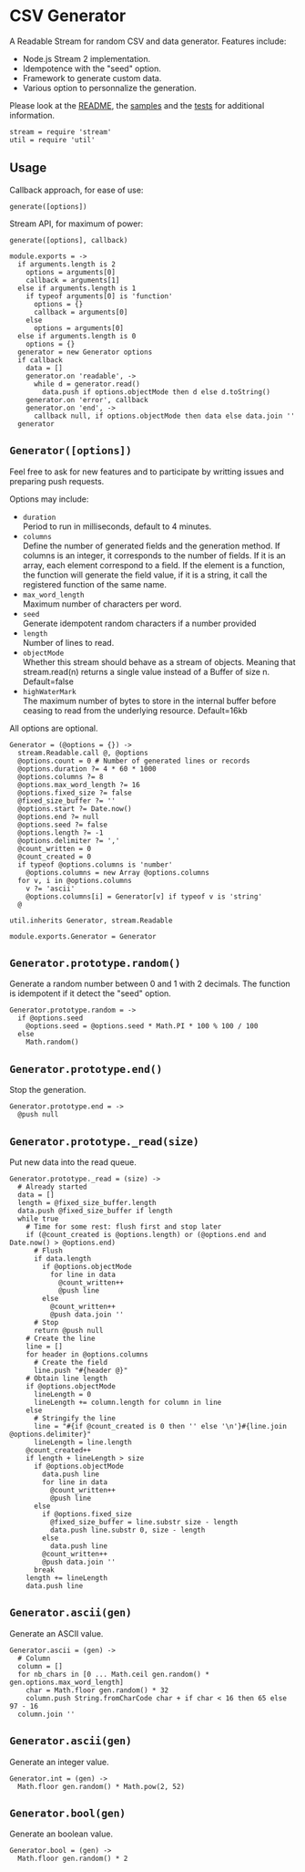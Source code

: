 

# CSV Generator

A Readable Stream for random CSV and data generator. Features include:   

*   Node.js Stream 2 implementation.   
*   Idempotence with the "seed" option.    
*   Framework to generate custom data.   
*   Various option to personnalize the generation.   

Please look at the [README], the [samples] and the [tests] for additional
information.

    stream = require 'stream'
    util = require 'util'

## Usage

Callback approach, for ease of use:   

`generate([options])`   

Stream API, for maximum of power:   

`generate([options], callback)`   

    module.exports = ->
      if arguments.length is 2
        options = arguments[0]
        callback = arguments[1]
      else if arguments.length is 1
        if typeof arguments[0] is 'function'
          options = {}
          callback = arguments[0]
        else 
          options = arguments[0]
      else if arguments.length is 0
        options = {}
      generator = new Generator options
      if callback
        data = []
        generator.on 'readable', ->
          while d = generator.read()
            data.push if options.objectMode then d else d.toString()
        generator.on 'error', callback
        generator.on 'end', ->
          callback null, if options.objectMode then data else data.join ''
      generator

## `Generator([options])`

Feel free to ask for new features and to participate by writting issues and 
preparing push requests.

Options may include:   

*   `duration`   
    Period to run in milliseconds, default to 4 minutes.
*   `columns`   
    Define the number of generated fields and the generation 
    method. If columns is an integer, it corresponds to the 
    number of fields. If it is an array, each element correspond 
    to a field. If the element is a function, the function will generate
    the field value, if it is a string, it call the registered 
    function of the same name.
*   `max_word_length`   
    Maximum number of characters per word.
*   `seed`   
    Generate idempotent random characters if a number provided
*   `length`   
    Number of lines to read.   
*   `objectMode`   
    Whether this stream should behave as a stream of objects. Meaning 
    that stream.read(n) returns a single value instead of a Buffer of 
    size n. Default=false   
*   `highWaterMark`   
    The maximum number of bytes to store in the internal buffer 
    before ceasing to read from the underlying resource. Default=16kb

All options are optional.

    Generator = (@options = {}) ->
      stream.Readable.call @, @options
      @options.count = 0 # Number of generated lines or records
      @options.duration ?= 4 * 60 * 1000
      @options.columns ?= 8
      @options.max_word_length ?= 16
      @options.fixed_size ?= false
      @fixed_size_buffer ?= ''
      @options.start ?= Date.now()
      @options.end ?= null
      @options.seed ?= false
      @options.length ?= -1
      @options.delimiter ?= ','
      @count_written = 0
      @count_created = 0
      if typeof @options.columns is 'number'
        @options.columns = new Array @options.columns
      for v, i in @options.columns
        v ?= 'ascii'
        @options.columns[i] = Generator[v] if typeof v is 'string'
      @

    util.inherits Generator, stream.Readable
    
    module.exports.Generator = Generator

## `Generator.prototype.random()`

Generate a random number between 0 and 1 with 2 decimals. The function is 
idempotent if it detect the "seed" option.

    Generator.prototype.random = ->
      if @options.seed
        @options.seed = @options.seed * Math.PI * 100 % 100 / 100
      else
        Math.random()

## `Generator.prototype.end()`

Stop the generation.

    Generator.prototype.end = ->
      @push null

## `Generator.prototype._read(size)`

Put new data into the read queue.

    Generator.prototype._read = (size) ->
      # Already started
      data = []
      length = @fixed_size_buffer.length
      data.push @fixed_size_buffer if length
      while true
        # Time for some rest: flush first and stop later
        if (@count_created is @options.length) or (@options.end and Date.now() > @options.end)
          # Flush
          if data.length
            if @options.objectMode
              for line in data
                @count_written++
                @push line
            else
              @count_written++
              @push data.join ''
          # Stop
          return @push null
        # Create the line
        line = []
        for header in @options.columns
          # Create the field
          line.push "#{header @}"
        # Obtain line length
        if @options.objectMode
          lineLength = 0
          lineLength += column.length for column in line
        else
          # Stringify the line
          line = "#{if @count_created is 0 then '' else '\n'}#{line.join @options.delimiter}"
          lineLength = line.length
        @count_created++
        if length + lineLength > size
          if @options.objectMode
            data.push line
            for line in data
              @count_written++
              @push line
          else 
            if @options.fixed_size
              @fixed_size_buffer = line.substr size - length 
              data.push line.substr 0, size - length
            else
              data.push line
            @count_written++
            @push data.join ''
          break
        length += lineLength
        data.push line

## `Generator.ascii(gen)`

Generate an ASCII value.

    Generator.ascii = (gen) ->
      # Column
      column = []
      for nb_chars in [0 ... Math.ceil gen.random() * gen.options.max_word_length]
        char = Math.floor gen.random() * 32
        column.push String.fromCharCode char + if char < 16 then 65 else 97 - 16
      column.join ''

## `Generator.ascii(gen)`

Generate an integer value.

    Generator.int = (gen) ->
      Math.floor gen.random() * Math.pow(2, 52)

## `Generator.bool(gen)`

Generate an boolean value.

    Generator.bool = (gen) ->
      Math.floor gen.random() * 2

[readme]: https://github.com/wdavidw/node-csv-generate
[samples]: https://github.com/wdavidw/node-csv-generate/tree/master/samples
[tests]: https://github.com/wdavidw/node-csv-generate/tree/master/test





